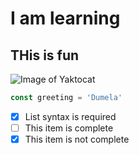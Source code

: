 # I am learning
## THis is fun

![Image of Yaktocat](https://www.istockphoto.com/photo/group-of-multigenerational-people-hugging-each-others-support-multiracial-and-gm1472932742-503160884?utm_source=pixabay&utm_medium=affiliate&utm_campaign=SRP_image_sponsored&utm_content=https%3A%2F%2Fpixabay.com%2Fimages%2Fsearch%2Flink%2F&utm_term=link)
```javascript
const greeting = 'Dumela'
```
- [x] List syntax is required
- [ ] This item is complete
- [x] This item is not complete
